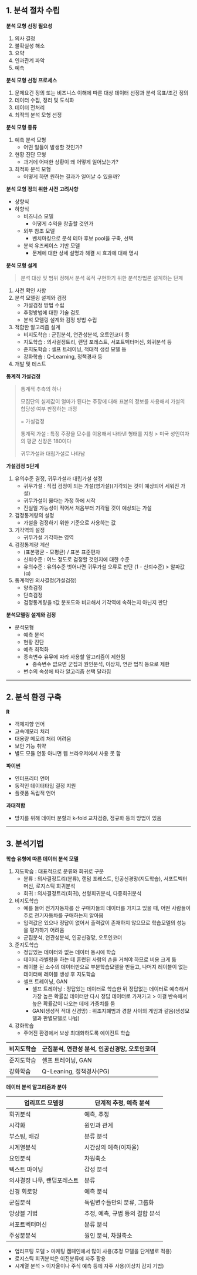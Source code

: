 ## 1. 분석 절차 수립



**분석 모형 선정 필요성**

1. 의사 결정
2. 불확실성 해소
3. 요약
4. 인과관계 파악
5. 예측



**분석 모형 선정 프로세스**

1. 문제요건 정의 또는 비즈니스 이해에 따른 대상 데이터 선정과 분석 목표/조건 정의 
2. 데이터 수집, 정리 및 도식화
3. 데이터 전처리
4. 최적의 분석 모형 선정



**분석 모형 종류**

1. 예측 분석 모형
   - 어떤 일들이 발생할 것인가?
2. 현황 진단 모형
   - 과거에 어떠한 상황이 왜 어떻게 일어났는가?
3. 최적화 분석 모형
   - 어떻게 하면 원하는 결과가 일어날 수 있을까?



**분석 모형 정의 위한 사전 고려사항**

- 상향식
- 하향식
  - 비즈니스 모델
    - 어떻게 수익을 창출할 것인가
  - 외부 참조 모델
    - 벤치마킹으로 분석 테마 후보 pool을 구축, 선택
  - 분석 유즈케이스 기반 모델
    - 문제에 대한 상세 설명과 해결 시 효과에 대해 명시



**분석 모형 설계**

> 분석 대상 및 범위 정해서 분석 목적 구현하기 위한 분석방법론 설계하는 단계

1. 사전 확인 사항
2. 분석 모델링 설계와 검정
   - 가설검정 방법 수립
   - 추정방법에 대한 기술 검토
   - 분석 모델링 설계와 검정 방법 수립
3. 적합한 알고리즘 설계
   - 비지도학습 : 군집분석, 연관성분석, 오토인코더 등
   - 지도학습 : 의사결정트리, 랜덤 포레스트, 서포트벡터머신, 회귀분석 등
   - 준지도학습 : 셀프 트레이닝, 적대적 생성 모델 등
   - 강화학습 : Q-Learning, 정책경사 등
4. 개발 및 테스트



**통계적 가설검정**

> 통계적 추측의 하나
>
> 모집단의 실제값이 얼마가 된다는 주장에 대해 표본의 정보를 사용해서 가설의 합당성 여부 판정하는 과정
>
> = 가설검정
>
> 통계적 가설 : 특정 주장을 모수를 이용해서 나타낸 형태를 지칭 > 미국 성인여자의 평균 신장은 180이다
>
> 귀무가설과 대립가설로 나타남



**가설검정 5단계**

1. 유의수준 결정, 귀무가설과 대립가설 설정
   - 귀무가설 : 직접 검정이 되는 가설(영가설)(기각되는 것이 예상되어 세워진 가설)
   - 귀무가설이 옳다는 가정 하에 시작
   - 진실일 가능성이 적어서 처음부터 기각될 것이 예상되는 가설
2. 검정통계량의 설정
   - 가설을 검정하기 위한 기준으로 사용하는 값
3. 기각역의 설정
   - 귀무가설 기각하는 영역
4. 검정통계량 계산
   - (표본평균 - 모평균) / 표본 표준편차
   - 신뢰수준 : 어느 정도로 검정할 것인지에 대한 수준
   - 유의수준 : 유의수준 벗어나면 귀무가설 오류로 판단 (1 - 신뢰수준) > 알파값(α)
5. 통계적인 의사결정(가설검정)
   - 양측검정
   - 단측검정
   - 검정통계량을 t값 분포도와 비교해서 기각역에 속하는지 아닌지 판단



**분석모델링 설계와 검정**

- 분석모형
  - 예측 분석
  - 현황 진단
  - 예측 최적화
  - 종속변수 유무에 따라 사용할 알고리즘이 제한됨
    - 종속변수 없으면 군집과 원인분석, 이상치, 연관 법칙 등으로 제한
  - 변수의 속성에 따라 알고리즘 선택 달라짐



---

## 2. 분석 환경 구축



**R**

- 객체지향 언어
- 고속메모리 처리
- 대용량 메모리 처리 어려움
- 보안 기능 취약
- 별도 모듈 연동 아니면 웹 브라우저에서 사용 못 함



**파이썬**

- 인터프리터 언어
- 동적인 데이터타입 결정 지원
- 플랫폼 독립적 언어



**과대적합**

- 방지를 위해 데이터 분할과 k-fold 교차검증, 정규화 등의 방법이 있음



---



## 3. 분석기법



**학습 유형에 따른 데이터 분석 모델**

1. 지도학습 : 대표적으로 분류와 회귀로 구분
   - 분류 : 의사결정트리(분류), 랜덤 포레스트, 인공신경망(지도학습), 서포트벡터머신, 로지스틱 회귀분석
   - 회귀 : 의사결정트리(회귀), 선형회귀분석, 다중회귀분석
2. 비지도학습 
   - 예를 들어 전기자동차를 산 구매자들의 데이터를 가지고 있을 때, 어떤 사람들이 주로 전기자동차를 구매하는지 알아봄
   - 입력값은 있으나 정답이 없어서 출력값이 존재하지 않으므로 학습모델의 성능을 평가하기 어려움
   - 군집분석, 연관성분석, 인공신경망, 오토인코더
3. 준지도학습
   - 정답있는 데이터와 없는 데이터 동시에 학습
   - 데이터 라벨링을 하는 데 훈련된 사람의 손을 거쳐야 하므로 비용 크게 듦
   - 레이블 된 소수의 데이터만으로 부분학습모델을 만들고, 나머지 레이블이 없는 데이터에 레이블 생성 후 지도학습
   - 셀프 트레이닝, GAN
     - 셀프 트레이닝 : 정답있는 데이터로 학습한 뒤 정답없는 데이터로 예측해서 가장 높은 확률값 데이터만 다시 정답 데이터로 가져가고 > 이걸 반속해서 높은 확률값이 나오는 데에 가중치를 둠
     - GAN(생성적 적대 신경망) : 위조지폐범과 경찰 사이의 게임과 같음(생성모델과 판별모델로 나뉨)
4. 강화학습
   - 주어진 환경에서 보상 최대화하도록 에이전트 학습

| 비지도학습 | 군집분석, 연관성 분석, 인공신경망, 오토인코더 |
| ---------- | --------------------------------------------- |
| 준지도학습 | 셀프 트레이닝, GAN                            |
| 강화학습   | Q-Leaning, 정책경사(PG)                       |



**데이터 분석 알고리즘과 분야**

| 업리프트 모델링             | 단계적 추정, 예측 분석          |
| --------------------------- | ------------------------------- |
| 회귀분석                    | 예측, 추정                      |
| 시각화                      | 원인과 관계                     |
| 부스팅, 배깅                | 분류 분석                       |
| 시계열분석                  | 시간상의 예측(이자율)           |
| 요인분석                    | 차원축소                        |
| 텍스트 마이닝               | 감성 분석                       |
| 의사결정 나무, 랜덤포레스트 | 분류                            |
| 신경 회로망                 | 예측 분석                       |
| 군집분석                    | 독립변수들만의 분류, 그룹화     |
| 앙상블 기법                 | 추정, 예측, 규범 등의 결합 분석 |
| 서포트벡터머신              | 분류 분석                       |
| 주성분분석                  | 원인 분석, 차원축소             |

- 업리프팅 모델 > 마케팅 캠페인에서 많이 사용(추정 모델을 단계별로 적용)
- 로지스틱 회귀분석은 이진분류에 자주 활용
- 시계열 분석 > 이자율이나 주식 예측 등에 자주 사용(이상치 감지 기법)